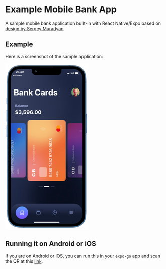 # Example Mobile Bank App

A sample mobile bank application built-in with React Native/Expo based on [design by Sergey Muradyan](https://www.behance.net/gallery/95607037/Wamp-Figma-Template)

## Example

Here is a screenshot of the sample application:

![Screenshot of NativeBase](https://raw.githubusercontent.com/astrawan/my-bank-app/master/assets/demo.png)

## Running it on Android or iOS

If you are on Android or iOS, you can run this in your `expo-go` app and scan the QR at this [link](https://expo-mobile-apps.vercel.app/updates/QGFzdHJhd2FuL215LWJhbmstYXBw).
